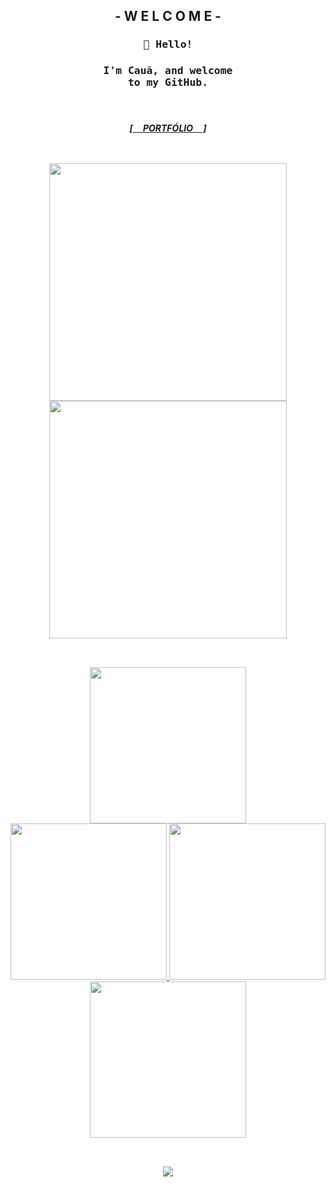 <section align="center">
  <div>
    <h1>
      - W E L C O M E -
    </h1>
  </div>
</section>
<section align="center">
  <div>
    <h3><samp>👋 Hello!</samp></h3>
  </div>
  <div>
    <h3>
      <samp>I'm Cauã, and welcome</samp></br>
      <samp>to my GitHub.</samp>
    </h3></br>
  </div>
</section>
<section align="center">
  <div>
    <h4>
      <i><b><a href="https://nun3s01.github.io/portfolio-page-web/">[ㅤ PORTFÓLIO ㅤ]</a></b></i>
    </h4>
  </div>
</section>
<section>
  <div>
    <h1></h1></br>    <!--  Linha 01: Separação de [CABEÇA] E [CORPO]  -->
  </div>  
</section>
<section align="center">
  <div>
    <div>
      <img src="https://github-readme-stats.vercel.app/api?username=Nun3s01&show=reviews&show_icons=true&theme=shadow_red&icon_color=ff0000&title_color=ffffff&text_color=ededed&bg_color=070417"width="380"/>
      <img src="https://github-readme-stats.vercel.app/api/top-langs/?username=Nun3s01&layout=compact&show_icons=true&theme=shadow_red&icon_color=ff0000&title_color=ffffff&text_color=ededed&bg_color=070417" width="380"/>  
    </div>
  </div>
</section>
<section>
  <div>
    <h1></h1></br>    <!--  Linha 02: Separação de [ESTATÍSTICAS] E [PROJETOS]  -->
  </div>  
</section>
<section align="center">
  <div>
    <div>
      <a href="https://github.com/Nun3s01/bhaskara.s-algorithm">
        <img src="https://github-readme-stats.vercel.app/api/pin/?username=Nun3s01&repo=bhaskara.s-algorithm&theme=shadow_red&icon_color=ff0000&text_color=ededed&title_color=ffffff&bg_color=070417" width="250"/>
      </a>
    </div>
    <div>      
      <a href="https://github.com/Nun3s01/hello-world">
        <img src="https://github-readme-stats.vercel.app/api/pin/?username=Nun3s01&repo=hello-world&theme=shadow_red&icon_color=ff0000&text_color=ededed&title_color=ffffff&bg_color=070417" width="250"/>
      </a>
      <a href="https://github.com/Nun3s01/fitness-all-project">
        <img src="https://github-readme-stats.vercel.app/api/pin/?username=Nun3s01&repo=fitness-all-project&theme=shadow_red&icon_color=ff0000&text_color=ededed&title_color=ffffff&bg_color=070417" width="250"/>
      </a>
    </div>
    <div>
      <a href="https://github.com/Nun3s01/converting-seconds.py">
        <img src="https://github-readme-stats.vercel.app/api/pin/?username=Nun3s01&repo=converting-seconds.py&theme=shadow_red&icon_color=ff0000&text_color=ededed&title_color=ffffff&bg_color=070417" width="250"/>
      </a>
    </div>
  </div>
</section>
<section>
  <div>
    <h1></h1></br>    <!--  Linha 03: Separação de [PROJETOS] E [RODAPÉ]  -->
  </div>  
</section>
<footer>
  <div align="center">
    <img src="https://komarev.com/ghpvc/?username=Nun3s01&style=plastic&color=blue"/>
  </div>
</footer>
